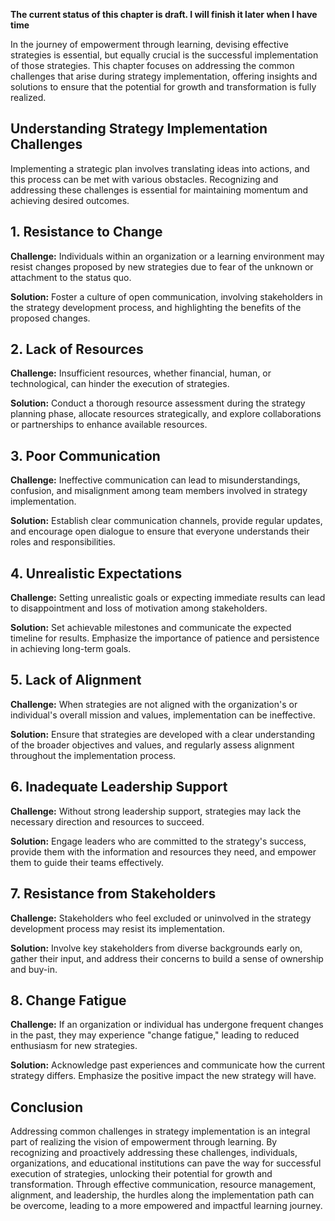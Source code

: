 **The current status of this chapter is draft. I will finish it later when I have time**

In the journey of empowerment through learning, devising effective strategies is essential, but equally crucial is the successful implementation of those strategies. This chapter focuses on addressing the common challenges that arise during strategy implementation, offering insights and solutions to ensure that the potential for growth and transformation is fully realized.

**Understanding Strategy Implementation Challenges**
----------------------------------------------------

Implementing a strategic plan involves translating ideas into actions, and this process can be met with various obstacles. Recognizing and addressing these challenges is essential for maintaining momentum and achieving desired outcomes.

**1. Resistance to Change**
---------------------------

**Challenge:** Individuals within an organization or a learning environment may resist changes proposed by new strategies due to fear of the unknown or attachment to the status quo.

**Solution:** Foster a culture of open communication, involving stakeholders in the strategy development process, and highlighting the benefits of the proposed changes.

**2. Lack of Resources**
------------------------

**Challenge:** Insufficient resources, whether financial, human, or technological, can hinder the execution of strategies.

**Solution:** Conduct a thorough resource assessment during the strategy planning phase, allocate resources strategically, and explore collaborations or partnerships to enhance available resources.

**3. Poor Communication**
-------------------------

**Challenge:** Ineffective communication can lead to misunderstandings, confusion, and misalignment among team members involved in strategy implementation.

**Solution:** Establish clear communication channels, provide regular updates, and encourage open dialogue to ensure that everyone understands their roles and responsibilities.

**4. Unrealistic Expectations**
-------------------------------

**Challenge:** Setting unrealistic goals or expecting immediate results can lead to disappointment and loss of motivation among stakeholders.

**Solution:** Set achievable milestones and communicate the expected timeline for results. Emphasize the importance of patience and persistence in achieving long-term goals.

**5. Lack of Alignment**
------------------------

**Challenge:** When strategies are not aligned with the organization's or individual's overall mission and values, implementation can be ineffective.

**Solution:** Ensure that strategies are developed with a clear understanding of the broader objectives and values, and regularly assess alignment throughout the implementation process.

**6. Inadequate Leadership Support**
------------------------------------

**Challenge:** Without strong leadership support, strategies may lack the necessary direction and resources to succeed.

**Solution:** Engage leaders who are committed to the strategy's success, provide them with the information and resources they need, and empower them to guide their teams effectively.

**7. Resistance from Stakeholders**
-----------------------------------

**Challenge:** Stakeholders who feel excluded or uninvolved in the strategy development process may resist its implementation.

**Solution:** Involve key stakeholders from diverse backgrounds early on, gather their input, and address their concerns to build a sense of ownership and buy-in.

**8. Change Fatigue**
---------------------

**Challenge:** If an organization or individual has undergone frequent changes in the past, they may experience "change fatigue," leading to reduced enthusiasm for new strategies.

**Solution:** Acknowledge past experiences and communicate how the current strategy differs. Emphasize the positive impact the new strategy will have.

**Conclusion**
--------------

Addressing common challenges in strategy implementation is an integral part of realizing the vision of empowerment through learning. By recognizing and proactively addressing these challenges, individuals, organizations, and educational institutions can pave the way for successful execution of strategies, unlocking their potential for growth and transformation. Through effective communication, resource management, alignment, and leadership, the hurdles along the implementation path can be overcome, leading to a more empowered and impactful learning journey.
